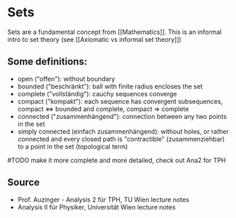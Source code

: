 # Sets
Sets are a fundamental concept from [[Mathematics]].
This is an informal intro to set theory (see [[Axiomatic vs informal set theory]])


## Some definitions:
- open ("offen"): without boundary
- bounded ("beschränkt"): ball with finite radius encloses the set
- complete ("vollständig"): cauchy sequences converge
- compact ("kompakt"): each sequence has convergent subsequences, compact <=> bounded and complete, compact => complete
- connected ("zusammenhängend"): connection between any two points in the set
- simply connected (einfach zusammenhängend): without holes, or rather connected and every closed path is "contractible" (zusammenziehbar) to a point in the set (topological term)

#TODO make it more complete and more detailed, check out Ana2 for TPH



## Source
- Prof. Auzinger - Analysis 2 für TPH, TU Wien lecture notes
- Analysis II für Physiker, Universität Wien lecture notes